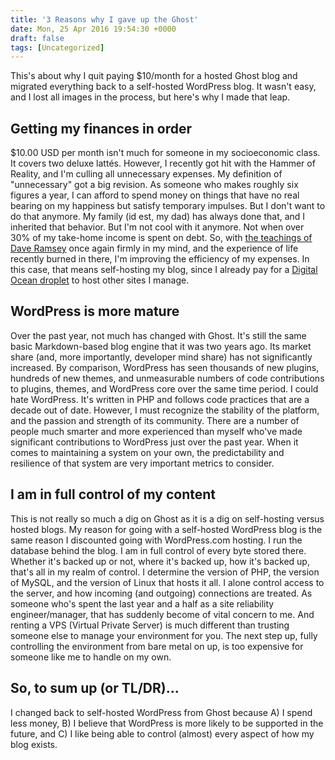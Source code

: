 ```yaml
---
title: '3 Reasons why I gave up the Ghost'
date: Mon, 25 Apr 2016 19:54:30 +0000
draft: false
tags: [Uncategorized]
---
```


This's about why I quit paying $10/month for a hosted Ghost blog and migrated everything back to a self-hosted WordPress blog. It wasn't easy, and I lost all images in the process, but here's why I made that leap.

Getting my finances in order
----------------------------

$10.00 USD per month isn't much for someone in my socioeconomic class. It covers two deluxe lattés. However, I recently got hit with the Hammer of Reality, and I'm culling all unnecessary expenses. My definition of "unnecessary" got a big revision. As someone who makes roughly six figures a year, I can afford to spend money on things that have no real bearing on my happiness but satisfy temporary impulses. But I don't want to do that anymore. My family (id est, my dad) has always done that, and I inherited that behavior. But I'm not cool with it anymore. Not when over 30% of my take-home income is spent on debt. So, with [the teachings of Dave Ramsey](http://www.daveramsey.com/get-started/debt) once again firmly in my mind, and the experience of life recently burned in there, I'm improving the efficiency of my expenses. In this case, that means self-hosting my blog, since I already pay for a [Digital Ocean droplet](https://www.digitalocean.com/) to host other sites I manage.

WordPress is more mature
------------------------

Over the past year, not much has changed with Ghost. It's still the same basic Markdown-based blog engine that it was two years ago. Its market share (and, more importantly, developer mind share) has not significantly increased. By comparison, WordPress has seen thousands of new plugins, hundreds of new themes, and unmeasurable numbers of code contributions to plugins, themes, and WordPress core over the same time period. I could hate WordPress. It's written in PHP and follows code practices that are a decade out of date. However, I must recognize the stability of the platform, and the passion and strength of its community. There are a number of people much smarter and more experienced than myself who've made significant contributions to WordPress just over the past year. When it comes to maintaining a system on your own, the predictability and resilience of that system are very important metrics to consider.

I am in full control of my content
----------------------------------

This is not really so much a dig on Ghost as it is a dig on self-hosting versus hosted blogs. My reason for going with a self-hosted WordPress blog is the same reason I discounted going with WordPress.com hosting. I run the database behind the blog. I am in full control of every byte stored there. Whether it's backed up or not, where it's backed up, how it's backed up, that's all in my realm of control. I determine the version of PHP, the version of MySQL, and the version of Linux that hosts it all. I alone control access to the server, and how incoming (and outgoing) connections are treated. As someone who's spent the last year and a half as a site reliability engineer/manager, that has suddenly become of vital concern to me. And renting a VPS (Virtual Private Server) is much different than trusting someone else to manage your environment for you. The next step up, fully controlling the environment from bare metal on up, is too expensive for someone like me to handle on my own.

So, to sum up (or TL/DR)...
---------------------------

I changed back to self-hosted WordPress from Ghost because A) I spend less money, B) I believe that WordPress is more likely to be supported in the future, and C) I like being able to control (almost) every aspect of how my blog exists.